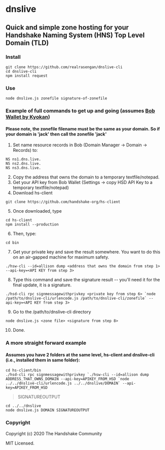 # dnslive
## Quick and simple zone hosting for your Handshake Naming System (HNS) Top Level Domain (TLD)

### Install
```
git clone https://github.com/realrasengan/dnslive-cli
cd dnslive-cli
npm install request
```

### Use
```
node dnslive.js zonefile signature-of-zonefile
```

### Example of full commands to get up and going (assumes [Bob Wallet by Kyokan](https://github.com/kyokan/bob-wallet))
#### Please note, the zonefile filename must be the same as your domain.  So if your domain is 'jack' then call the zonefile 'jack'
1. Set name resource records in Bob (Domain Manager -> Domain -> Records) to:
```
NS ns1.dns.live.
NS ns2.dns.live.
NS ns3.dns.live.
```
2. Copy the address that owns the domain to a temporary textfile/notepad.
3. Get your API key from Bob Wallet  (Settings -> copy HSD API Key to a temporary textfile/notepad)
4. Download hs-client
```
git clone https://github.com/handshake-org/hs-client
```
5. Once downloaded, type
```
cd hs-client
npm install --production
```
6. Then, type:
```
cd bin
```
7. Get your private key and save the result somewhere.  You want to do this on an air-gapped machine for maximum safety.
```
./hsw-cli --id=allison dump <address that owns the domain from step 1> --api-key=<API KEY from step 3>
```
8. Type this command and save the signature result -- you'll need it for the final update, it is a signature.
```
./hsd-cli rpc signmessagewithprivkey <private key from step 6> `node /path/to/dnslive-cli/urlencode.js /path/to/dnslive-cli/zonefile` --api-key=<API KEY from step 3>
```
9. Go to the /path/to/dnslive-cli directory
```
node dnslive.js <zone file> <signature from step 8>
```
10. Done.

### A more straight forward example
#### Assumes you have 2 folders at the same level, hs-client and dnslive-cli (i.e., installed them in same folder):
```
cd hs-client/bin
./hsd-cli rpc signmessagewithprivkey `./hsw-cli --id=allison dump ADDRESS_THAT_OWNS_DOMAIN --api-key=APIKEY_FROM_HSD `node ../../dnslive-cli/urlencode.js ../../dnslive/DOMAIN` --api-key=APIKEY_FROM_HSD
```
> SIGNATUREOUTPUT
```
cd ../../dnslive
node dnslive.js DOMAIN SIGNATUREOUTPUT
```

### Copyright
Copyright (c) 2020 The Handshake Community

MIT Licensed.

